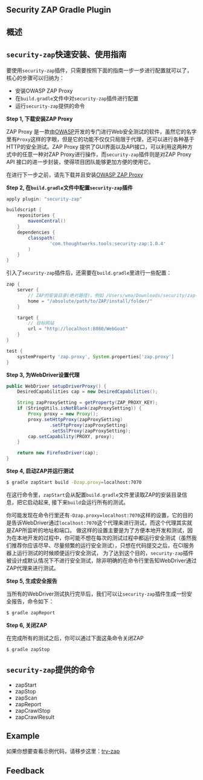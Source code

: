 Security ZAP Gradle Plugin
------------------------------

## 概述



## `security-zap`快速安装、使用指南

要使用`security-zap`插件，只需要按照下面的指南一步一步进行配置就可以了，核心的步骤可以归纳为：
- 安装OWASP ZAP Proxy
- 在`build.gradle`文件中对`security-zap`插件进行配置
- 运行`security-zap`提供的命令

**Step 1, 下载安装ZAP Proxy**

ZAP Proxy 是一款由[OWASP]开发的专门进行Web安全测试的软件，虽然它的名字里有`Proxy`这样的字眼，但是它的功能不仅仅只局限于代理，还可以进行各种基于HTTP的安全测试。ZAP Proxy 提供了GUI界面以及API接口，可以利用这两种方式中的任意一种对ZAP Proxy进行操作，而`security-zap`插件则是对ZAP Proxy API 接口的进一步封装，使得项目团队能够更加方便的使用它。

在进行下一步之前，请先下载并且安装[OWASP ZAP Proxy]

**Step 2, 在`build.gradle`文件中配置`security-zap`插件**

```gradle
apply plugin: "security-zap"

buildscript {
    repositories {
        mavenCentral()
    }
    dependencies {
        classpath(
                'com.thoughtworks.tools:security-zap:1.0.4'
        )
    }
}
```

引入了`security-zap`插件后，还需要在`build.gradle`里进行一些配置：

```gradle
zap {
    server {
        // ZAP的安装目录(绝对路径)，例如 /Users/wma/Downloads/security/zap-for-linux/ZAP_2.3.1/
        home = "/absolute/path/to/ZAP/install/folder/"
    }

    target {
        // 目标网站
        url = "http://localhost:8080/WebGoat"
    }
}
```

```gradle
test {
    systemProperty 'zap.proxy', System.properties['zap.proxy']
}
```

**Step 3, 为WebDriver设置代理**

```java
public WebDriver setupDriverProxy() {
    DesiredCapabilities cap = new DesiredCapabilities();

    String zapProxySetting = getProperty(ZAP_PROXY_KEY);
    if (StringUtils.isNotBlank(zapProxySetting)) {
        Proxy proxy = new Proxy();
        proxy.setHttpProxy(zapProxySetting)
                .setFtpProxy(zapProxySetting)
                .setSslProxy(zapProxySetting);
        cap.setCapability(PROXY, proxy);
    }

    return new FirefoxDriver(cap);
}
```

**Step 4, 启动ZAP并运行测试**

```sh
$ gradle zapStart build -Dzap.proxy=localhost:7070
```

在这行命令里，`zapStart`会从配置`build.gradle`文件里读取ZAP的安装目录信息，把它启动起来, 接下来`build`会运行所有的测试。

你可能发现在命令行里还有`-Dzap.proxy=localhost:7070`这样的设置，它的目的是告诉WebDriver通过`localhost:7070`这个代理来进行测试，而这个代理其实就是ZAP所监听的地址和端口。
做这样的设置主要是为了方便本地开发和测试，因为在本地开发的过程中，你可能不想在每次的测试过程中都运行安全测试（虽然我们推荐你应该尽早、尽量频繁的运行安全测试），只想在代码提交之后，在CI服务器上运行测试的时候顺便运行安全测试，
为了达到这个目的，`security-zap`插件被设计成默认情况下不进行安全测试，除非明确的在命令行里告知WebDriver通过ZAP代理来进行测试。

**Step 5, 生成安全报告**

当所有的WebDriver测试执行完毕后，我们可以让`security-zap`插件生成一份安全报告，命令如下：

```sh
$ gradle zapReport
```

**Step 6, 关闭ZAP**

在完成所有的测试之后，你可以通过下面这条命令关闭ZAP

```sh
$ gradle zapStop
```

## `security-zap`提供的命令

- zapStart
- zapStop
- zapScan
- zapReport
- zapCrawlStop
- zapCrawlResult

## Example

如果你想要查看示例代码，请移步这里：[try-zap]

## Feedback


[OWASP ZAP Proxy]: https://www.owasp.org/index.php/OWASP_Zed_Attack_Proxy_Project
[try-zap]: https://github.com/wmaintw/try-zap
[OWASP]: https://www.owasp.org
